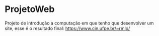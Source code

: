 # ProjetoWeb
Projeto de introdução a computação em que tenho que desenvolver um site, esse é o resultado final: https://www.cin.ufpe.br/~rmlo/
